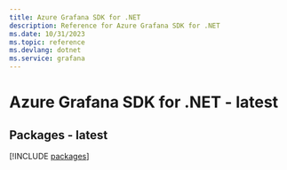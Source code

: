 ```yaml
---
title: Azure Grafana SDK for .NET
description: Reference for Azure Grafana SDK for .NET
ms.date: 10/31/2023
ms.topic: reference
ms.devlang: dotnet
ms.service: grafana
---
```

# Azure Grafana SDK for .NET - latest
## Packages - latest
[!INCLUDE [packages](grafana-index.md)]